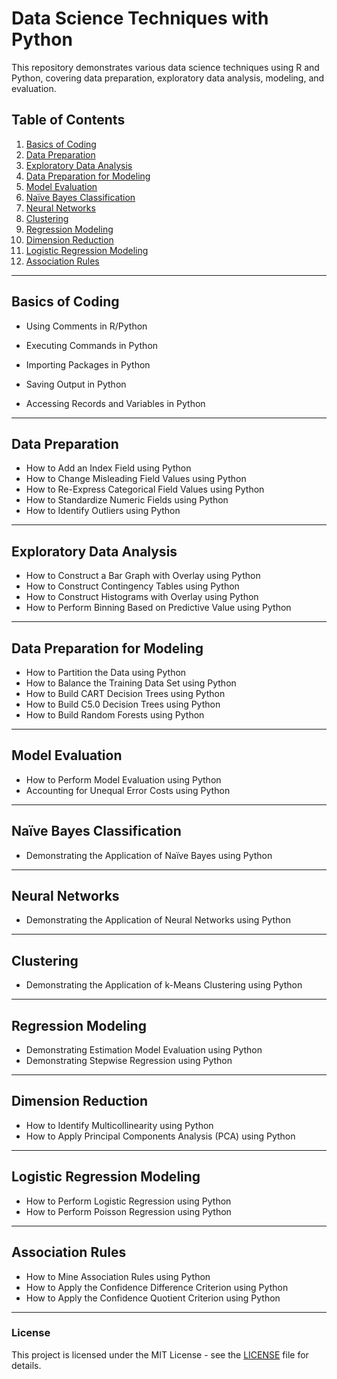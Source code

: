 # Data Science Techniques with Python

This repository demonstrates various data science techniques using R and Python, covering data preparation, exploratory data analysis, modeling, and evaluation.

## Table of Contents

1. [Basics of Coding](#basics-of-coding)
2. [Data Preparation](#data-preparation)
3. [Exploratory Data Analysis](#exploratory-data-analysis)
4. [Data Preparation for Modeling](#data-preparation-for-modeling)
5. [Model Evaluation](#model-evaluation)
6. [Naïve Bayes Classification](#naïve-bayes-classification)
7. [Neural Networks](#neural-networks)
8. [Clustering](#clustering)
9. [Regression Modeling](#regression-modeling)
10. [Dimension Reduction](#dimension-reduction)
11. [Logistic Regression Modeling](#logistic-regression-modeling)
12. [Association Rules](#association-rules)

---

## Basics of Coding

- Using Comments in R/Python
- Executing Commands in Python
- Importing Packages in Python

- Saving Output in Python
- Accessing Records and Variables in Python

---

## Data Preparation

- How to Add an Index Field using Python
- How to Change Misleading Field Values using Python
- How to Re-Express Categorical Field Values using Python
- How to Standardize Numeric Fields using Python
- How to Identify Outliers using Python

---

## Exploratory Data Analysis

- How to Construct a Bar Graph with Overlay using Python
- How to Construct Contingency Tables using Python
- How to Construct Histograms with Overlay using Python
- How to Perform Binning Based on Predictive Value using Python

---

## Data Preparation for Modeling

- How to Partition the Data using Python
- How to Balance the Training Data Set using Python
- How to Build CART Decision Trees using Python
- How to Build C5.0 Decision Trees using Python
- How to Build Random Forests using Python

---

## Model Evaluation

- How to Perform Model Evaluation using Python
- Accounting for Unequal Error Costs using Python

---

## Naïve Bayes Classification

- Demonstrating the Application of Naïve Bayes using Python

---

## Neural Networks

- Demonstrating the Application of Neural Networks using Python

---

## Clustering

- Demonstrating the Application of k-Means Clustering using Python

---

## Regression Modeling

- Demonstrating Estimation Model Evaluation using Python
- Demonstrating Stepwise Regression using Python

---

## Dimension Reduction

- How to Identify Multicollinearity using Python
- How to Apply Principal Components Analysis (PCA) using Python

---

## Logistic Regression Modeling

- How to Perform Logistic Regression using Python
- How to Perform Poisson Regression using Python

---

## Association Rules

- How to Mine Association Rules using Python
- How to Apply the Confidence Difference Criterion using Python
- How to Apply the Confidence Quotient Criterion using Python

---

### License
This project is licensed under the MIT License - see the [LICENSE](LICENSE) file for details.
